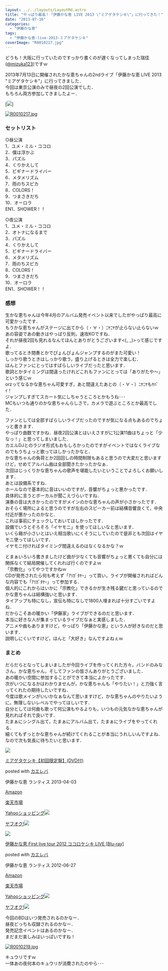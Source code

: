 ```yaml
---
layout: ../../layouts/LayoutMd.astro
title: "やっぱり最高！「伊藤かな恵 LIVE 2013 \"ミアゲタケシキ\"」に行ってきた！"
date: "2013-07-16"
categories: 
  - "伊藤かな恵"
tags: 
  - "伊藤かな恵-live-2013-ミアゲタケシキ"
coverImage: "R0010217.jpg"
---
```


どうも！大阪に行っていたのですっかり書くのが遅くなってしまった瑞佳([@mizuka123](https://twitter.com/mizuka123))ですｗ

2013年7月13日に開催されたかな恵ちゃんの2ndライブ「伊藤かな恵 LIVE 2013 "ミアゲタケシキ"」に行ってきました．  
今回は東京公演のみで昼夜の2回公演でした．  
もちろん両方参加してきましたよー．

[![](http://capture.heartrails.com/150x130/shadow?//mizuka123.net/3893/)]

[![R0010217.jpg](/wp/images/9301895194_e5a13237d5_b.jpg)](http://www.flickr.com/photos/67522130@N08/9301895194/ "R0010217.jpg")

### セットリスト

○昼公演  
1．ユメ・ミル・ココロ  
2．僕は浮かぶ  
3．パズル  
4．くりかえして  
5．ビギナードライバー  
6．メタメリズム  
7．雨のちスピカ  
8．COLORS！  
9．つまさきだち  
10．オーロラ  
EN1．SHOWER！！

○夜公演  
1．ユメ・ミル・ココロ  
2．オトナになるまで  
3．パズル  
4．くりかえして  
5．ビギナードライバー  
6．メタメリズム  
7．雨のちスピカ  
8．COLORS！  
9．つまさきだち  
10．オーロラ  
EN1．SHOWER！！

### 感想

生かな恵ちゃんは今年4月のアルバム発売イベント以来でしたがやっぱり最高に可愛かったです．  
もうかな恵ちゃんがステージに出てから（・∀・）ﾆﾔﾆﾔが止らない止らないｗ  
あの容姿であの動きはやっぱり反則，速攻KOですね．  
それが昼夜2回も見れるなんてほんとありがとうございます<(\_ \_)>って感じですよ．  
歌ってるとき間奏とかでぴょんぴょんジャンプするのがまた可愛い！  
しっかり歌うときはしっかり歌う，盛り上げるときは全力で楽しむ．  
ほんとファンにとってはすばらしいライブだったと思います．  
歌詞とかタイミングは間違ったけれどこれもファンにとっては「ありがたや～」という感じｗ  
orzってなるかな恵ちゃん可愛すぎ，あと間違えたあとの（・∀・）ﾆﾔﾆﾔもﾔﾊﾞｲ！  
ジャンプしすぎてスカート気にしちゃうところとかもうね･･･  
MCもいつも通りのかな恵ちゃんらしさで，カメラで遊ぶところとか最高でした．

ファンとしては全部すばらしいライブだったのですが気になる点もあるのでちょっと書きます．  
やっぱり曲数ですかね．昼夜2回公演とはいえさすがに1公演11曲はちょっと「少なっ！」と思ってしまいました．  
カエルDJとのラジオ形式もおもしろかったのですがイベントではなくライブなのでもうちょっと歌ってほしかったかなと．  
かな恵ちゃんの負荷とか2回回しの時間制限もあると思うので大変だと思いますけど，せめてアルバム曲は全部聞きたかったかなぁ．  
次回はじっくりかな恵ちゃんの歌声を堪能したいということでよろしくお願いします．  
あとは設備系ですね．  
ホールなので基本的に音はいいのですが，音響がちょっと悪かったです．  
具体的に言うとボーカルが聞こえづらいですね．  
演奏の音は大きかったのですがメインのかな恵ちゃんの声が小さかったです．  
おそらく場所によると思うのですが左右のスピーカー前は結構音響良くて，中央付近が悪かったのかなと．  
これは事前にチェックしておいてほしかったです．  
設備でいうとそろそろ「イヤモニ」を使ってほしいなと思います．  
いくら箱が小さいとはいえ相当歌いにくそうにしていたので是非とも次回はイヤモニ使ってほしいです．  
イヤモニ付ければタイミング間違えるのはなくなるかな？ｗ

とまぁいろいろ書きましたけど曲が少なくても音響がちょっと悪くても自分には関係なくて結局開催してくれれば行くのですよｗ  
「宗教化」ってやつですかねｗ  
CDが発売されたら何も考えず「ｱﾘｶﾞﾀﾔｰ」って買い，ライブが開催されればどんな内容でも「ｱﾘｶﾞﾀﾔｰ」って参加する．  
個人的にこれからはいかに「宗教化」できるかが生き残る鍵だと思っているのでかな恵ちゃんは結構強いと思います．  
タイアップも特になし，宣伝も特になしで1800人埋まれば十分すごいですよね．  
だからこそあの暖かい「伊藤家」ライブができるのだと思います．  
本当に好きな人が集まっているライブだなぁと実感しました．  
アニメや曲もありますけど，やっぱり「伊藤かな恵」という人が好きなのだと思います．  
説明しにくいですけど，ほんと「大好き」なんですよねぇｗ

### まとめ

だらだらとなってしまいましたが今回ライブを作ってくれた方々，バンドのみなさん，かな恵ちゃん，そしてファンの皆さんありがとうございました．  
あの暖かい空間に参加することができて本当によかったです．  
次がいつになるかはわかりませんが，かな恵ちゃんも「やりたい！」と力強く言ってくれたの期待したいですね．  
今度は歌メインがいいかなぁなんて思いますけど，かな恵ちゃんのやりたいように，無理しないレベルでやってほしいです．  
自分としては何曲も歌って何公演もやるよりも，いつもの元気なかな恵ちゃんが見れればそれで良いです．  
たまぁにシングル出て，たまぁにアルバム出て，たまぁにライブをやってくれる．  
細くてもずっとかな恵ちゃんが続けてくれることが本当にうれしいんですよね．  
なので次も気長に待ちたいと思います．

[![](/wp/images/41fTZ7UpCbL._SL160_.jpg)](https://www.amazon.co.jp/exec/obidos/ASIN/B00B27Q0RM/mizuka123-22/ref=nosim/)

[ミアゲタケシキ【初回限定盤】(DVD付)](https://www.amazon.co.jp/exec/obidos/ASIN/B00B27Q0RM/mizuka123-22/ref=nosim/)

posted with [カエレバ](http://kaereba.com)

伊藤かな恵 ランティス 2013-04-03

[Amazon](http://www.amazon.co.jp/gp/search?keywords=%83%7E%83A%83Q%83%5E%83P%83V%83L&__mk_ja_JP=%83J%83%5E%83J%83i&tag=mizuka123-22 "アマゾン")

[楽天市場](http://hb.afl.rakuten.co.jp/hgc/032b53ee.4b34c5ee.0f4a541e.f440145e/?pc=http%3A%2F%2Fsearch.rakuten.co.jp%2Fsearch%2Fmall%2F%25E3%2583%259F%25E3%2582%25A2%25E3%2582%25B2%25E3%2582%25BF%25E3%2582%25B1%25E3%2582%25B7%25E3%2582%25AD%2F-%2Ff.1-p.1-s.1-sf.0-st.A-v.2%3Fx%3D0%26scid%3Daf_ich_link_urltxt%26m%3Dhttp%3A%2F%2Fm.rakuten.co.jp%2F "楽天市場")

[Yahooショッピング![](//ad.jp.ap.valuecommerce.com/servlet/gifbanner?sid=3066752&pid=881990642)](//ck.jp.ap.valuecommerce.com/servlet/referral?sid=3066752&pid=881990642&vc_url=http%3A%2F%2Fshopping.search.yahoo.co.jp%2Fsearch%3FuIv%3Don%26ei%3DUTF-8%26tab_ex%3Dcommerce%26slider%3D0%26va%3D%25E3%2583%259F%25E3%2582%25A2%25E3%2582%25B2%25E3%2582%25BF%25E3%2582%25B1%25E3%2582%25B7%25E3%2582%25AD "Yahooショッピング")

[ヤフオク!![](//ad.jp.ap.valuecommerce.com/servlet/gifbanner?sid=3066752&pid=881990645)](//ck.jp.ap.valuecommerce.com/servlet/referral?sid=3066752&pid=881990645&vc_url=http%3A%2F%2Fauctions.search.yahoo.co.jp%2Fsearch%3Fvo%3D%26ve%3D%26auccat%3D0%26aucminprice%3D%26aucmaxprice%3D%26aucmin_bidorbuy_price%3D%26aucmax_bidorbuy_price%3D%26loc_cd%3D0%26abatch%3D0%26istatus%3D0%26filtered%3D1%26ei%3DUTF-8%26tab_ex%3Dcommerce%26va%3D%25E3%2583%259F%25E3%2582%25A2%25E3%2582%25B2%25E3%2582%25BF%25E3%2582%25B1%25E3%2582%25B7%25E3%2582%25AD "ヤフオク!")

[![](/wp/images/51JWLcC9ETL._SL160_.jpg)](https://www.amazon.co.jp/exec/obidos/ASIN/B007V4YPJA/mizuka123-22/ref=nosim/)

[伊藤かな恵 First live tour 2012 ココロケシキ LIVE \[Blu-ray\]](https://www.amazon.co.jp/exec/obidos/ASIN/B007V4YPJA/mizuka123-22/ref=nosim/)

posted with [カエレバ](http://kaereba.com)

伊藤かな恵 ランティス 2012-06-27

[Amazon](http://www.amazon.co.jp/gp/search?keywords=First%20live%20tour%202012%20%83R%83R%83%8D%83P%83V%83L&__mk_ja_JP=%83J%83%5E%83J%83i&tag=mizuka123-22 "アマゾン")

[楽天市場](http://hb.afl.rakuten.co.jp/hgc/032b53ee.4b34c5ee.0f4a541e.f440145e/?pc=http%3A%2F%2Fsearch.rakuten.co.jp%2Fsearch%2Fmall%2FFirst%2520live%2520tour%25202012%2520%25E3%2582%25B3%25E3%2582%25B3%25E3%2583%25AD%25E3%2582%25B1%25E3%2582%25B7%25E3%2582%25AD%2F-%2Ff.1-p.1-s.1-sf.0-st.A-v.2%3Fx%3D0%26scid%3Daf_ich_link_urltxt%26m%3Dhttp%3A%2F%2Fm.rakuten.co.jp%2F "楽天市場")

[Yahooショッピング![](//ad.jp.ap.valuecommerce.com/servlet/gifbanner?sid=3066752&pid=881990642)](//ck.jp.ap.valuecommerce.com/servlet/referral?sid=3066752&pid=881990642&vc_url=http%3A%2F%2Fshopping.search.yahoo.co.jp%2Fsearch%3FuIv%3Don%26ei%3DUTF-8%26tab_ex%3Dcommerce%26slider%3D0%26va%3DFirst%2520live%2520tour%25202012%2520%25E3%2582%25B3%25E3%2582%25B3%25E3%2583%25AD%25E3%2582%25B1%25E3%2582%25B7%25E3%2582%25AD "Yahooショッピング")

[ヤフオク!![](//ad.jp.ap.valuecommerce.com/servlet/gifbanner?sid=3066752&pid=881990645)](//ck.jp.ap.valuecommerce.com/servlet/referral?sid=3066752&pid=881990645&vc_url=http%3A%2F%2Fauctions.search.yahoo.co.jp%2Fsearch%3Fvo%3D%26ve%3D%26auccat%3D0%26aucminprice%3D%26aucmaxprice%3D%26aucmin_bidorbuy_price%3D%26aucmax_bidorbuy_price%3D%26loc_cd%3D0%26abatch%3D0%26istatus%3D0%26filtered%3D1%26ei%3DUTF-8%26tab_ex%3Dcommerce%26va%3DFirst%2520live%2520tour%25202012%2520%25E3%2582%25B3%25E3%2582%25B3%25E3%2583%25AD%25E3%2582%25B1%25E3%2582%25B7%25E3%2582%25AD "ヤフオク!")

今回のBDはいつ発売されるのかなー．  
昼夜どっちも収録されるのかなー．  
発売記念イベントはあるのかなー．  
まだまだ楽しみはいっぱいですね！

[![R0010219.jpg](/wp/images/9299112485_681f7cf049_b.jpg)](http://www.flickr.com/photos/67522130@N08/9299112485/ "R0010219.jpg")

キュウリですｗ  
一体あの夜何本のキュウリが消費されたのやら･･･
